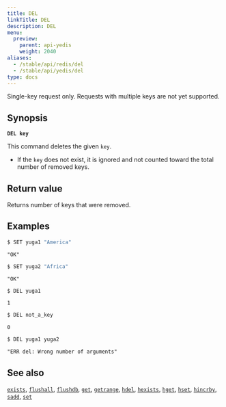 ```yaml
---
title: DEL
linkTitle: DEL
description: DEL
menu:
  preview:
    parent: api-yedis
    weight: 2040
aliases:
  - /stable/api/redis/del
  - /stable/api/yedis/del
type: docs
---
```


Single-key request only. Requests with multiple keys are not yet supported.

## Synopsis

**`DEL key`**

This command deletes the given `key`.

- If the `key` does not exist, it is ignored and not counted toward the total number of removed keys.

## Return value

Returns number of keys that were removed.

## Examples

```sh
$ SET yuga1 "America"
```

```
"OK"
```

```sh
$ SET yuga2 "Africa"
```

```
"OK"
```

```sh
$ DEL yuga1
```

```
1
```

```sh
$ DEL not_a_key
```

```
0
```

```sh
$ DEL yuga1 yuga2
```

```
"ERR del: Wrong number of arguments"
```

## See also

[`exists`](../exists/), [`flushall`](../flushall/), [`flushdb`](../flushdb/), [`get`](../get/), [`getrange`](../getrange/), [`hdel`](../hdel/), [`hexists`](../hexists/), [`hget`](../hget/), [`hset`](../hset/), [`hincrby`](../hincrby/), [`sadd`](../sadd/), [`set`](../set/)
